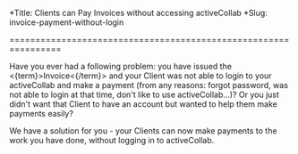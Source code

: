 *Title: Clients can Pay Invoices without accessing activeCollab
*Slug: invoice-payment-without-login

================================================================

Have you ever had a following problem: you have issued the <{term}>Invoice<{/term}> and your Client was not able to login to your activeCollab and make a payment (from any reasons: forgot password, was not able to login at that time, don't like to use activeCollab...)? Or you just didn't want that Client to have an account but wanted to help them make payments easily?

We have a solution for you - your Clients can now make payments to the work you have done, without logging in to activeCollab.